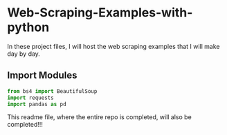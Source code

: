 # Web-Scraping-Examples-with-python
In these project files, I will host the web scraping examples that I will make day by day.

## Import Modules
```Python
from bs4 import BeautifulSoup
import requests
import pandas as pd
```

This readme file, where the entire repo is completed, will also be completed!!!
